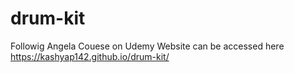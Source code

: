 # drum-kit
Followig Angela Couese on Udemy
Website can be accessed here https://kashyap142.github.io/drum-kit/
